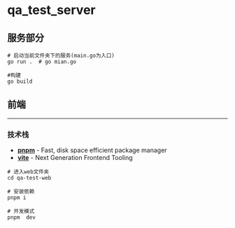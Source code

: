 # qa_test_server

## 服务部分
```shell
# 启动当前文件夹下的服务(main.go为入口) 
go run .  # go mian.go

#构建
go build

```


## 前端
---
### 技术栈
- **[pnpm](https://pnpm.io/)** - Fast, disk space efficient package manager
- **[vite](https://vitejs.dev/)** - Next Generation Frontend Tooling


```shell
# 进入web文件夹
cd qa-test-web

# 安装依赖
pnpm i 

# 开发模式 
pnpm  dev
```